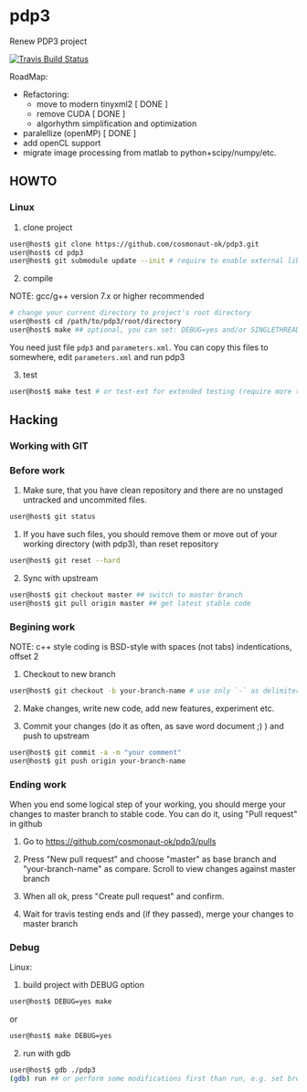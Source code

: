 # pdp3
Renew PDP3 project

[![Travis Build Status](https://api.travis-ci.org/cosmonaut-ok/pdp3.svg?branch=master)](https://travis-ci.org/cosmonaut-ok/pdp3)

RoadMap:

- Refactoring:
  - move to modern tinyxml2 [ DONE ]
  - remove CUDA [ DONE ]
  - algorhythm simplification and optimization
- paralellize (openMP) [ DONE ]
- add openCL support
- migrate image processing from matlab to python+scipy/numpy/etc.

## HOWTO

### Linux

1. clone project
```bash
user@host$ git clone https://github.com/cosmonaut-ok/pdp3.git
user@host$ cd pdp3
user@host$ git submodule update --init # require to enable external libraries  
```

2. compile

NOTE: gcc/g++ version 7.x or higher recommended

```bash
# change your current directory to project's root directory
user@host$ cd /path/to/pdp3/root/directory
user@host$ make ## optional, you can set: DEBUG=yes and/or SINGLETHREAD=yes (to disable openMP)
```
You need just file `pdp3` and `parameters.xml`. You can copy this files to somewhere, edit `parameters.xml` and run pdp3

3. test

```bash
user@host$ make test # or test-ext for extended testing (require more time)
```

## Hacking

### Working with GIT

### Before work

1. Make sure, that you have clean repository and there are no unstaged untracked and uncommited files.

```bash
user@host$ git status
```
  1) If you have such files, you should remove them or move out of your working directory (with pdp3), than reset repository
  ```bash
  user@host$ git reset --hard
  ```
2. Sync with upstream
```bash
user@host$ git checkout master ## switch to master branch
user@host$ git pull origin master ## get latest stable code
```

### Begining work

NOTE: c++ style coding is BSD-style with spaces (not tabs) indentications, offset 2

1. Checkout to new branch
```bash
user@host$ git checkout -b your-branch-name # use only `-` as delimiters for better compatability
```

2. Make changes, write new code, add new features, experiment etc.

3. Commit your changes (do it as often, as save word document ;) ) and push to upstream
```bash
user@host$ git commit -a -m "your comment"
user@host$ git push origin your-branch-name
```

### Ending work

When you end some logical step of your working, you should merge your changes to master branch to stable code. You can do it, using "Pull request" in github

1. Go to https://github.com/cosmonaut-ok/pdp3/pulls

2. Press "New pull request" and choose "master" as base branch and "your-branch-name" as compare. Scroll to view changes against master branch

3. When all ok, press "Create pull request" and confirm.

4. Wait for travis testing ends and (if they passed), merge your changes to master branch

### Debug

Linux:
1. build project with DEBUG option

```bash
user@host$ DEBUG=yes make
```
or
```bash
user@host$ make DEBUG=yes
```

2. run with gdb

```bash
user@host$ gdb ./pdp3
(gdb) run ## or perform some modifications first than run, e.g. set breakpoints
```
